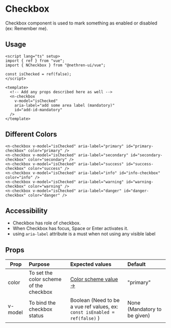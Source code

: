 <script lang="ts" setup>
import { ref } from 'vue'
import { NCheckbox } from '@nethren-ui/vue'

const isChecked = ref(false)
</script>

# Checkbox

Checkbox component is used to mark something as enabled or disabled (ex: Remember me).

## Usage

```vue
<script lang="ts" setup>
import { ref } from "vue";
import { NCheckbox } from "@nethren-ui/vue";

const isChecked = ref(false);
</script>

<template>
  <!-- Add any props described here as well -->
  <n-checkbox
    v-model="isChecked"
    aria-label="add some area label (mandatory)"
    id="add-id-mandatory"
  />
</template>
```

## Different Colors

<div class="gallery">
<n-checkbox v-model="isChecked" aria-label="primary" id="primary-checkbox" color="primary" />
<n-checkbox v-model="isChecked" aria-label="secondary" id="secondary-checkbox" color="secondary" />
<n-checkbox v-model="isChecked" aria-label="success" id="success-checkbox" color="success" />
<n-checkbox v-model="isChecked" aria-label="info" id="info-checkbox" color="info" />
<n-checkbox v-model="isChecked" aria-label="warning" id="warning-checkbox" color="warning" />
<n-checkbox v-model="isChecked" aria-label="danger" id="danger-checkbox" color="danger" />
</div>

```vue
<n-checkbox v-model="isChecked" aria-label="primary" id="primary-checkbox" color="primary" />
<n-checkbox v-model="isChecked" aria-label="secondary" id="secondary-checkbox" color="secondary" />
<n-checkbox v-model="isChecked" aria-label="success" id="success-checkbox" color="success" />
<n-checkbox v-model="isChecked" aria-label="info" id="info-checkbox" color="info" />
<n-checkbox v-model="isChecked" aria-label="warning" id="warning-checkbox" color="warning" />
<n-checkbox v-model="isChecked" aria-label="danger" id="danger-checkbox" color="danger" />
```

## Accessibility

- Checkbox has role of checkbox.
- When Checkbox has focus, Space or Enter activates it.
- using  ```aria-label``` attribute is a must when not using any visible label

## Props

| Prop    | Purpose                               | Expected values                                                            | Default                      |
| ------- | :------------------------------------ | :------------------------------------------------------------------------- | :--------------------------- |
| color   | To set the color scheme of the checkbox | [Color scheme value ->](/theme/colors)                                     | "primary"                    |
| v-model | To bind the checkbox status             | Boolean (Need to be a vue ref values, ex: `const isEnabled = ref(false)` ) | None (Mandatory to be given) |

